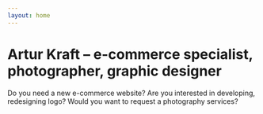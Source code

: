 ```yaml
---
layout: home
---
```

# Artur Kraft – e-commerce specialist, photographer, graphic designer

Do you need a new e-commerce website? Are you interested in developing, redesigning logo? Would you want to request a photography services?
